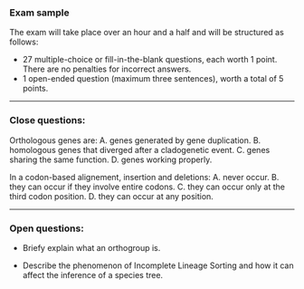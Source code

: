 ### Exam sample

The exam will take place over an hour and a half and will be structured as follows:
- 27 multiple-choice or fill-in-the-blank questions, each worth 1 point. There are no penalties for incorrect answers.
- 1 open-ended question (maximum three sentences), worth a total of 5 points.

---

### Close questions:

Orthologous genes are:
A. genes generated by gene duplication.
B. homologous genes that diverged after a cladogenetic event.
C. genes sharing the same function.
D. genes working properly.

In a codon-based alignement, insertion and deletions:
A. never occur.
B. they can occur if they involve entire codons.
C. they can occur only at the third codon position.
D. they can occur at any position.

---

### Open questions:

- Briefy explain what an orthogroup is.

- Describe the phenomenon of Incomplete Lineage Sorting and how it can affect the inference of a species tree.